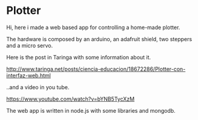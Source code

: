 # Plotter

Hi, here i made a web based app for controlling a home-made plotter. 

The hardware is composed by an arduino, an adafruit shield, two steppers and a micro servo.

Here is the post in Taringa with some information about it.

http://www.taringa.net/posts/ciencia-educacion/18672286/Plotter-con-interfaz-web.html

..and a video in you tube.

https://www.youtube.com/watch?v=bYNB5TycXzM

The web app is written in node.js with some libraries and mongodb. 
